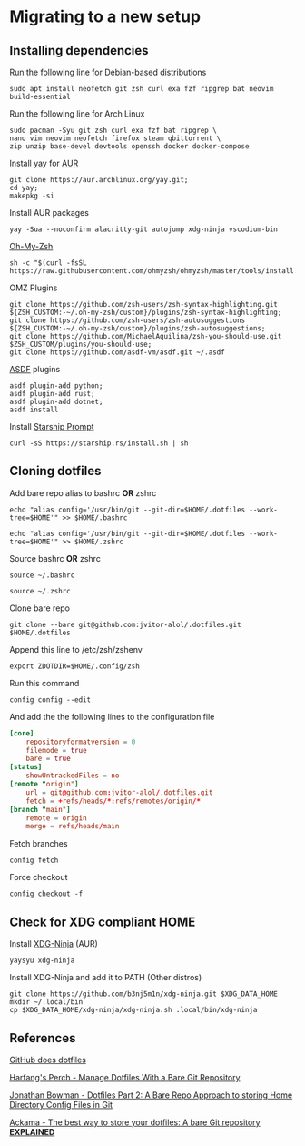 # Migrating to a new setup

## Installing dependencies

Run the following line for Debian-based distributions
```console
sudo apt install neofetch git zsh curl exa fzf ripgrep bat neovim build-essential
```

Run the following line for Arch Linux
```console
sudo pacman -Syu git zsh curl exa fzf bat ripgrep \
nano vim neovim neofetch firefox steam qbittorrent \
zip unzip base-devel devtools openssh docker docker-compose
```

Install [yay](https://github.com/Jguer/yay) for [AUR](https://aur.archlinux.org/)
```console
git clone https://aur.archlinux.org/yay.git;
cd yay;
makepkg -si
```

Install AUR packages
```console
yay -Sua --noconfirm alacritty-git autojump xdg-ninja vscodium-bin
```

[Oh-My-Zsh](https://github.com/ohmyzsh/ohmyzsh)
```console
sh -c "$(curl -fsSL https://raw.githubusercontent.com/ohmyzsh/ohmyzsh/master/tools/install.sh)"
```

OMZ Plugins
```console
git clone https://github.com/zsh-users/zsh-syntax-highlighting.git ${ZSH_CUSTOM:-~/.oh-my-zsh/custom}/plugins/zsh-syntax-highlighting;
git clone https://github.com/zsh-users/zsh-autosuggestions ${ZSH_CUSTOM:-~/.oh-my-zsh/custom}/plugins/zsh-autosuggestions;
git clone https://github.com/MichaelAquilina/zsh-you-should-use.git $ZSH_CUSTOM/plugins/you-should-use;
git clone https://github.com/asdf-vm/asdf.git ~/.asdf
```

[ASDF](https://github.com/asdf-vm/asdf) plugins
```console
asdf plugin-add python;
asdf plugin-add rust;
asdf plugin-add dotnet;
asdf install
```

Install [Starship Prompt](https://starship.rs/guide/#%F0%9F%9A%80-installation)
```console
curl -sS https://starship.rs/install.sh | sh
```

## Cloning dotfiles

Add bare repo alias to bashrc **OR** zshrc
```console
echo "alias config='/usr/bin/git --git-dir=$HOME/.dotfiles --work-tree=$HOME'" >> $HOME/.bashrc
```
```console
echo "alias config='/usr/bin/git --git-dir=$HOME/.dotfiles --work-tree=$HOME'" >> $HOME/.zshrc
```

Source bashrc **OR** zshrc
```console
source ~/.bashrc
```
```console
source ~/.zshrc
```

Clone bare repo
```console
git clone --bare git@github.com:jvitor-alol/.dotfiles.git $HOME/.dotfiles
```

Append this line to /etc/zsh/zshenv
```console
export ZDOTDIR=$HOME/.config/zsh
```

Run this command
```console
config config --edit
```

And add the the following lines to the configuration file
```toml
[core]
	repositoryformatversion = 0
	filemode = true
	bare = true
[status]
	showUntrackedFiles = no
[remote "origin"]
	url = git@github.com:jvitor-alol/.dotfiles.git
	fetch = +refs/heads/*:refs/remotes/origin/*
[branch "main"]
	remote = origin
	merge = refs/heads/main
```

Fetch branches
```console
config fetch
```

Force checkout
```console
config checkout -f
```

## Check for XDG compliant HOME

Install [XDG-Ninja](https://github.com/b3nj5m1n/xdg-ninja) (AUR)
```console
yaysyu xdg-ninja
```

Install XDG-Ninja and add it to PATH (Other distros)
```console
git clone https://github.com/b3nj5m1n/xdg-ninja.git $XDG_DATA_HOME
mkdir ~/.local/bin
cp $XDG_DATA_HOME/xdg-ninja/xdg-ninja.sh .local/bin/xdg-ninja 
```

## References

[GitHub does dotfiles](https://dotfiles.github.io/)

[Harfang's Perch - Manage Dotfiles With a Bare Git Repository](https://harfangk.github.io/2016/09/18/manage-dotfiles-with-a-git-bare-repository.html)

[Jonathan Bowman - Dotfiles Part 2: A Bare Repo Approach to storing Home Directory Config Files in Git](https://www.bowmanjd.com/dotfiles/dotfiles-2-bare-repo/)

[Ackama - The best way to store your dotfiles: A bare Git repository **EXPLAINED**](https://www.ackama.com/what-we-think/the-best-way-to-store-your-dotfiles-a-bare-git-repository-explained/)
